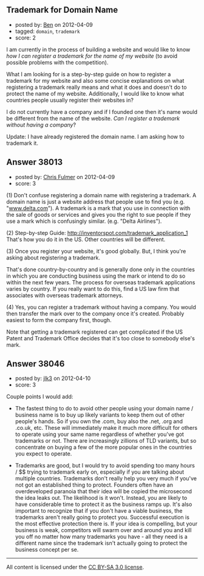 ## Trademark for Domain Name

- posted by: [Ben](https://stackexchange.com/users/-1/17389-ben) on 2012-04-09
- tagged: `domain`, `trademark`
- score: 2

I am currently in the process of building a website and would like to know *how I can register a trademark for the name of my website* (to avoid possible problems with the competition).

What I am looking for is a step-by-step guide on how to register a trademark for my website and also some concise explanations on what registering a trademark really means and what it does and doesn't do to protect the name of my website. Additionally, I would like to know what countries people usually register their websites in?

I do not currently have a company and if I founded one then it's name would be different from the name of the website. *Can I register a trademark without having a company*?

Update:
I have already registered the domain name. I am asking how to trademark it.


## Answer 38013

- posted by: [Chris Fulmer](https://stackexchange.com/users/-1/17026-chris-fulmer) on 2012-04-09
- score: 3

(1)  Don't confuse registering a domain name with registering a trademark.  A domain name is just a website address that people use to find you  (e.g. "www.delta.com").  A trademark is a mark that you use in connection with the sale of goods or services and gives you the right to sue people if they use a mark which is confusingly similar.  (e.g. "Delta Airlines").

(2)  Step-by-step Guide:  http://inventorspot.com/trademark_application_1  That's how you do it in the US.  Other countries will be different.

(3)  Once you register your website, it's good globally.   But, I think you're asking about registering a trademark.  

That's done country-by-country and is generally done only in the countries in which you are conducting business using the mark or intend to do so within the next few years.  The process for overseas trademark applications varies by country.  If you really want to do this, find a US law firm that associates with overseas trademark attorneys.

(4)  Yes, you can register a trademark without having a company.  You would then transfer the mark over to the company once it's created.  Probably easiest to form the company first, though. 

Note that getting a trademark registered can get complicated if the US Patent and Trademark Office decides that it's too close to somebody else's mark. 


## Answer 38046

- posted by: [jlk3](https://stackexchange.com/users/-1/16484-jlk3) on 2012-04-10
- score: 3

Couple points I would add:

- The fastest thing to do to avoid other people using your domain name / business name is to buy up likely variants to keep them out of other people's hands. So if you own the .com, buy also the .net, .org and .co.uk, etc. These will immediately make it much more difficult for others to operate using your same name regardless of whether you've got trademarks or not. There are increasingly zillions of TLD variants, but so concentrate on buying a few of the more popular ones in the countries you expect to operate.

- Trademarks are good, but I would try to avoid spending too many hours / $$ trying to trademark early on, especially if you are talking about multiple countries. Trademarks don't really help you very much if you've not got an established thing to protect. Founders often have an overdeveloped paranoia that their idea will be copied the microsecond the idea leaks out. The likelihood is it won't. Instead, you are likely to have considerable time to protect it as the business ramps up. It's also important to recognize that if you don't have a viable business, the trademarks aren't really going to protect you. Successful execution is the most effective protection there is. If your idea is compelling, but your business is weak, competitors will swarm over and around you and kill you off no matter how many trademarks you have - all they need is a different name since the trademark isn't actually going to protect the business concept per se.



---

All content is licensed under the [CC BY-SA 3.0 license](https://creativecommons.org/licenses/by-sa/3.0/).
